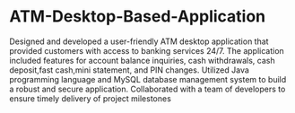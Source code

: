 # ATM-Desktop-Based-Application

Designed and developed a user-friendly ATM desktop application that provided customers with access to banking
services 24/7. The application included features for account balance inquiries, cash withdrawals, cash deposit,fast
cash,mini statement, and PIN changes. Utilized Java programming language and MySQL database management
system to build a robust and secure application. Collaborated with a team of developers to ensure timely delivery
of project milestones
